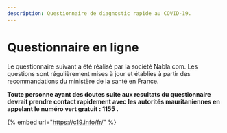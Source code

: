 ```yaml
---
description: Questionnaire de diagnostic rapide au COVID-19.
---
```


# Questionnaire en ligne

Le questionnaire suivant a été réalisé par la société Nabla.com. Les questions sont régulièrement mises à jour et établies à partir des recommandations du ministère de la santé en France. 

**Toute personne ayant des doutes suite aux resultats du questionnaire devrait prendre contact rapidement avec les autorités mauritaniennes en appelant le numéro vert gratuit : 1155 .**

{% embed url="https://c19.info/fr/" %}



